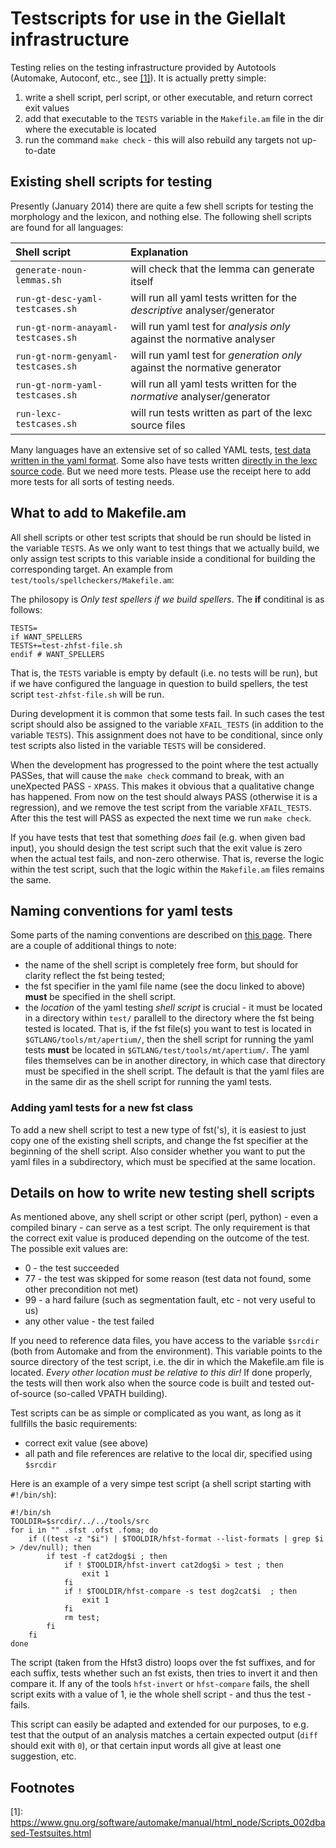 # Testscripts for use in the Giellalt infrastructure

Testing relies on the testing infrastructure provided by
Autotools (Automake, Autoconf, etc., see [[1]](#myfootnote1)). It is actually pretty simple:

1. write a shell script, perl script, or other executable, and return correct exit values
1. add that executable to the `TESTS` variable in the `Makefile.am` file in the dir where the executable is located
1. run the command `make check` - this will also rebuild any targets not up-to-date

## Existing shell scripts for testing

Presently (January 2014) there are quite a few shell scripts for testing the
morphology and the lexicon, and nothing else. The following shell scripts are
found for all languages:

|  Shell script                      | Explanation
|:---------------------------------- |:---
| `generate-noun-lemmas.sh`          | will check that the lemma can generate itself
| `run-gt-desc-yaml-testcases.sh`    | will run all yaml tests written for the *descriptive* analyser/generator
| `run-gt-norm-anayaml-testcases.sh` | will run yaml test for *analysis only* against the normative analyser
| `run-gt-norm-genyaml-testcases.sh` | will run yaml test for *generation only* against the normative generator
| `run-gt-norm-yaml-testcases.sh`    | will run all yaml tests written for the *normative* analyser/generator
| `run-lexc-testcases.sh`            | will run tests written as part of the lexc source files

Many languages have an extensive set of so called YAML tests,
[test data written in the yaml format](AddingMorphologicalTestData.html#yaml-tests).
Some also have tests written
[directly in the lexc source code](AddingMorphologicalTestData.html#lexc-tests).
But we need more tests. Please use the receipt here to add more tests for
all sorts of testing needs.

## What to add to Makefile.am

All shell scripts or other test scripts that should be run should be listed in
the variable `TESTS`. As we only want to test things that we actually build,
we only assign test scripts to this variable inside a conditional for building
the corresponding target. An example from
`test/tools/spellcheckers/Makefile.am`:

The philosopy is *Only test spellers if we build spellers*. The **if** conditinal is as follows: 

```
TESTS=
if WANT_SPELLERS
TESTS+=test-zhfst-file.sh
endif # WANT_SPELLERS
```

That is, the `TESTS` variable is empty by default (i.e. no tests will be run),
but if we have configured the language in question to build spellers, the test
script `test-zhfst-file.sh` will be run.

During development it is common that some tests fail. In such cases the
test script should also be assigned to the variable `XFAIL_TESTS` (in addition
to the variable `TESTS`). This assignment does not have to be conditional,
since only test scripts also listed in the variable `TESTS` will be
considered.

When the development has progressed to the point where the test actually PASSes,
that will cause the `make check` command to break, with an uneXpected PASS -
`XPASS`. This makes it obvious that a qualitative change has happened.
From now on the test should always PASS (otherwise it is a regression), and we
remove the test script from the variable `XFAIL_TESTS`. After this the test
will PASS as expected the next time we run `make check`.

If you have tests that test that something *does* fail (e.g. when given bad
input), you should design the test script such that the exit value is zero when
the actual test fails, and non-zero otherwise. That is, reverse the logic within
the test script, such that the logic within the `Makefile.am` files remains
the same.

## Naming conventions for yaml tests

Some parts of the naming conventions are described on
[this page](AddingMorphologicalTestData.html#filenames-for-yaml-tests). There are
a couple of additional things to note:

* the name of the shell script is completely free form, but should for clarity
  reflect the fst being tested;
* the fst specifier in the yaml file name (see the docu linked to above)
  **must** be specified in the shell script.
* the *location* of the yaml testing *shell script* is crucial - it must be
  located in a directory within `test/` parallell to the directory where the
  fst being tested is located. That is, if the fst file(s) you want to test is
  located in `$GTLANG/tools/mt/apertium/`, then the shell script for running
  the yaml tests **must** be located in `$GTLANG/test/tools/mt/apertium/`. The
  yaml files themselves can be in another directory, in which case that
  directory must be specified in the shell script. The default is that the yaml
  files are in the same dir as the shell script for running the yaml tests.

### Adding yaml tests for a new fst class

To add a new shell script to test a new type of fst('s), it is easiest to just
copy one of the existing shell scripts, and change the fst specifier at the
beginning of the shell script. Also consider whether you want to put the yaml
files in a subdirectory, which must be specified at the same location.

## Details on how to write new testing shell scripts

As mentioned above, any shell script or other script (perl, python) - even a
compiled binary - can serve as a test script. The only requirement is that the
correct exit value is produced depending on the outcome of the test.
The possible exit values are:

*  0 - the test succeeded
* 77 - the test was skipped for some reason (test data not found, some other
       precondition not met)
* 99 - a hard failure (such as segmentation fault, etc - not very useful to us)
* any other value - the test failed

If you need to reference data files, you have access to the variable `$srcdir`
(both from Automake and from the environment). This variable points to the
source directory of the test script, i.e. the dir in which the Makefile.am file
is located. *Every other location must be relative to this dir!* If done
properly, the tests will then work also when the source code is built and tested
out-of-source (so-called VPATH building).

Test scripts can be as simple or complicated as you want, as long as it
fullfills the basic requirements:

* correct exit value (see above)
* all path and file references are relative to the local dir, specified using
  `$srcdir`

Here is an example of a very simpe test script (a shell script starting with `#!/bin/sh`):

```
#!/bin/sh
TOOLDIR=$srcdir/../../tools/src
for i in "" .sfst .ofst .foma; do
    if ((test -z "$i") | $TOOLDIR/hfst-format --list-formats | grep $i > /dev/null); then
        if test -f cat2dog$i ; then
            if ! $TOOLDIR/hfst-invert cat2dog$i > test ; then
                exit 1
            fi
            if ! $TOOLDIR/hfst-compare -s test dog2cat$i  ; then
                exit 1
            fi
            rm test;
        fi
    fi
done
```

The script (taken from the Hfst3 distro) loops over the fst suffixes, and for
each suffix, tests whether such an fst exists, then tries to invert it and then
compare it. If any of the tools `hfst-invert` or `hfst-compare` fails, the
shell script exits with a value of 1, ie the whole shell script - and thus the
test - fails.

This script can easily be adapted and extended for our purposes, to e.g. test
that the output of an analysis matches a certain expected output (`diff`
should exit with `0`), or that certain input words all give at least one
suggestion, etc.

## Footnotes

<a name="myfootnote1">[1]</a>: <https://www.gnu.org/software/automake/manual/html_node/Scripts_002dbased-Testsuites.html>
